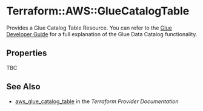# Terraform::AWS::GlueCatalogTable

Provides a Glue Catalog Table Resource. You can refer to the [Glue Developer Guide](http://docs.aws.amazon.com/glue/latest/dg/populate-data-catalog.html) for a full explanation of the Glue Data Catalog functionality.

## Properties

TBC

## See Also

* [aws_glue_catalog_table](https://www.terraform.io/docs/providers/aws/r/glue_catalog_table.html) in the _Terraform Provider Documentation_